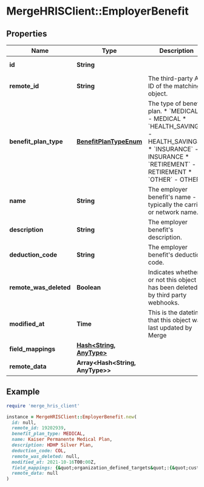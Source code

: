 # MergeHRISClient::EmployerBenefit

## Properties

| Name | Type | Description | Notes |
| ---- | ---- | ----------- | ----- |
| **id** | **String** |  | [optional][readonly] |
| **remote_id** | **String** | The third-party API ID of the matching object. | [optional] |
| **benefit_plan_type** | [**BenefitPlanTypeEnum**](BenefitPlanTypeEnum.md) | The type of benefit plan.  * &#x60;MEDICAL&#x60; - MEDICAL * &#x60;HEALTH_SAVINGS&#x60; - HEALTH_SAVINGS * &#x60;INSURANCE&#x60; - INSURANCE * &#x60;RETIREMENT&#x60; - RETIREMENT * &#x60;OTHER&#x60; - OTHER | [optional] |
| **name** | **String** | The employer benefit&#39;s name - typically the carrier or network name. | [optional] |
| **description** | **String** | The employer benefit&#39;s description. | [optional] |
| **deduction_code** | **String** | The employer benefit&#39;s deduction code. | [optional] |
| **remote_was_deleted** | **Boolean** | Indicates whether or not this object has been deleted by third party webhooks. | [optional][readonly] |
| **modified_at** | **Time** | This is the datetime that this object was last updated by Merge | [optional][readonly] |
| **field_mappings** | [**Hash&lt;String, AnyType&gt;**](AnyType.md) |  | [optional][readonly] |
| **remote_data** | **Array&lt;Hash&lt;String, AnyType&gt;&gt;** |  | [optional] |

## Example

```ruby
require 'merge_hris_client'

instance = MergeHRISClient::EmployerBenefit.new(
  id: null,
  remote_id: 19202939,
  benefit_plan_type: MEDICAL,
  name: Kaiser Permanente Medical Plan,
  description: HDHP Silver Plan,
  deduction_code: COL,
  remote_was_deleted: null,
  modified_at: 2021-10-16T00:00Z,
  field_mappings: {&quot;organization_defined_targets&quot;:{&quot;custom_key&quot;:&quot;custom_value&quot;},&quot;linked_account_defined_targets&quot;:{&quot;custom_key&quot;:&quot;custom_value&quot;}},
  remote_data: null
)
```

